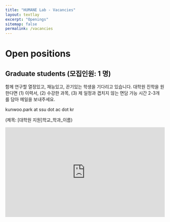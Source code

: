 ```yaml
---
title: "HUMANE Lab - Vacancies"
layout: textlay
excerpt: "Openings"
sitemap: false
permalink: /vacancies
---
```


# Open positions

## Graduate students (모집인원: 1 명)

함께 연구할 열정있고, 재능있고, 끈기있는 학생을 기다리고 있습니다. 
대학원 진학을 원한다면 (1) 이력서, (2) 수강한 과목, (3) 제 일정과 겹치지 않는 면담 가능 시간 2-3개 를 담아 메일을 보내주세요.

kunwoo.park at ssu dot ac dot kr

(제목: [대학원 지원]학교\_학과\_이름)

[## Undergraduate interns]: #

[현재는 학부 연구생을 뽑고 있지 않습니다.]: #

[Currently we don't have open positions for undergrads.]: #

[Undergraduate interns will be given an opportunity to learn data science and machine learning skills and to participate in an ongoing research project by supporting data collection, analysis, and model implementation. If you are interested, please email me with a brief introduction on your background.]: #

[<iframe src="https://calendar.google.com/calendar/embed?height=600&amp;wkst=1&amp;bgcolor=%23ffffff&amp;ctz=Asia%2FSeoul&amp;src=Ynl3b3Jkcy5rb3JAZ21haWwuY29t&amp;src=a3Vud29vLnBhcmtAc3N1LmFjLmty&amp;color=%233F51B5&amp;color=%2333B679&amp;mode=WEEK&amp;hl=en&amp;showTabs=0&amp;showPrint=0&amp;showDate=1&amp;showCalendars=0&amp;showTitle=0" style="border:solid 1px #777" width="800" height="600" frameborder="0" scrolling="no"></iframe>]: #

<style>
.countsort{
	position : relative;
	width : 100%;
	height : 0;
	padding-bottom : 56.25%;
}

.video{
	position : absolute;
	top : 0;
	left : 0;
	width : 100%;
	height : 100%;
}
</style>

<div class="countsort">
<iframe src="https://calendar.google.com/calendar/embed?height=600&amp;wkst=1&amp;bgcolor=%23ffffff&amp;ctz=Asia%2FSeoul&amp;src=Ynl3b3Jkcy5rb3JAZ21haWwuY29t&amp;src=a3Vud29vLnBhcmtAc3N1LmFjLmty&amp;color=%233F51B5&amp;color=%2333B679&amp;mode=WEEK&amp;hl=en&amp;showTabs=0&amp;showPrint=0&amp;showDate=1&amp;showCalendars=0&amp;showTitle=0" frameborder="0" allowfullscreen="" class="video"></iframe>
</div><p><br /></p>


